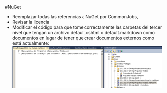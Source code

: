﻿#NuGet

* Reemplazar todas las referencias a NuGet por CommonJobs, 
* Revisar la licencia
* Modificar el código para que tome correctamente las carpetas del tercer nivel que tengan un archivo default.cshtml o default.markdown 
  como documentos en lugar de tener que crear documentos externos como está actualmente:
  ![images](images/IndicesEntregas.png)
